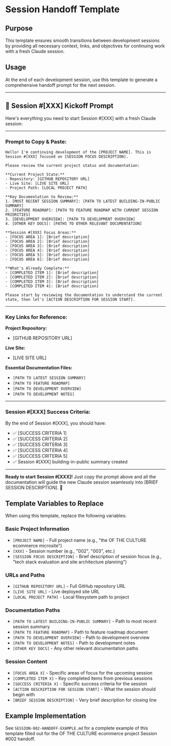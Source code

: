 # Session Handoff Template

## Purpose
This template ensures smooth transitions between development sessions by providing all necessary context, links, and objectives for continuing work with a fresh Claude session.

## Usage
At the end of each development session, use this template to generate a comprehensive handoff prompt for the next session.

---

## 🚀 Session #[XXX] Kickoff Prompt

Here's everything you need to start Session #[XXX] with a fresh Claude session:

---

### **Prompt to Copy & Paste:**

```
Hello! I'm continuing development of the [PROJECT NAME]. This is Session #[XXX] focused on [SESSION FOCUS DESCRIPTION].

Please review the current project status and documentation:

**Current Project State:**
- Repository: [GITHUB REPOSITORY URL]
- Live Site: [LIVE SITE URL]
- Project Path: [LOCAL PROJECT PATH]

**Key Documentation to Review:**
1. [MOST RECENT SESSION SUMMARY]: [PATH TO LATEST BUILDING-IN-PUBLIC SUMMARY]
2. [FEATURE ROADMAP]: [PATH TO FEATURE ROADMAP WITH CURRENT SESSION PRIORITIES]
3. [DEVELOPMENT OVERVIEW]: [PATH TO DEVELOPMENT OVERVIEW]
4. [OTHER KEY DOCS]: [PATHS TO OTHER RELEVANT DOCUMENTATION]

**Session #[XXX] Focus Areas:**
- [FOCUS AREA 1]: [Brief description]
- [FOCUS AREA 2]: [Brief description]  
- [FOCUS AREA 3]: [Brief description]
- [FOCUS AREA 4]: [Brief description]
- [FOCUS AREA 5]: [Brief description]
- [FOCUS AREA 6]: [Brief description]

**What's Already Complete:**
- [COMPLETED ITEM 1]: [Brief description]
- [COMPLETED ITEM 2]: [Brief description]
- [COMPLETED ITEM 3]: [Brief description]
- [COMPLETED ITEM 4]: [Brief description]

Please start by reviewing the documentation to understand the current state, then let's [ACTION DESCRIPTION FOR SESSION START].
```

---

### **Key Links for Reference:**

**Project Repository:**
- [GITHUB REPOSITORY URL]

**Live Site:**
- [LIVE SITE URL]

**Essential Documentation Files:**
- `[PATH TO LATEST SESSION SUMMARY]`
- `[PATH TO FEATURE ROADMAP]`
- `[PATH TO DEVELOPMENT OVERVIEW]`
- `[PATH TO DEVELOPMENT NOTES]`

---

### **Session #[XXX] Success Criteria:**

By the end of Session #[XXX], you should have:
- ✅ [SUCCESS CRITERIA 1]
- ✅ [SUCCESS CRITERIA 2]
- ✅ [SUCCESS CRITERIA 3]
- ✅ [SUCCESS CRITERIA 4]
- ✅ [SUCCESS CRITERIA 5]
- ✅ Session #[XXX] building-in-public summary created

---

**Ready to start Session #[XXX]!** Just copy the prompt above and all the documentation will guide the new Claude session seamlessly into [BRIEF SESSION DESCRIPTION]. 🚀

## Template Variables to Replace

When using this template, replace the following variables:

### Basic Project Information
- `[PROJECT NAME]` - Full project name (e.g., "the OF THE CULTURE ecommerce microsite")
- `[XXX]` - Session number (e.g., "002", "003", etc.)
- `[SESSION FOCUS DESCRIPTION]` - Brief description of session focus (e.g., "tech stack evaluation and site architecture planning")

### URLs and Paths
- `[GITHUB REPOSITORY URL]` - Full GitHub repository URL
- `[LIVE SITE URL]` - Live deployed site URL
- `[LOCAL PROJECT PATH]` - Local filesystem path to project

### Documentation Paths
- `[PATH TO LATEST BUILDING-IN-PUBLIC SUMMARY]` - Path to most recent session summary
- `[PATH TO FEATURE ROADMAP]` - Path to feature roadmap document
- `[PATH TO DEVELOPMENT OVERVIEW]` - Path to development overview
- `[PATH TO DEVELOPMENT NOTES]` - Path to development notes
- `[OTHER KEY DOCS]` - Any other relevant documentation paths

### Session Content
- `[FOCUS AREA X]` - Specific areas of focus for the upcoming session
- `[COMPLETED ITEM X]` - Key completed items from previous sessions
- `[SUCCESS CRITERIA X]` - Specific success criteria for the session
- `[ACTION DESCRIPTION FOR SESSION START]` - What the session should begin with
- `[BRIEF SESSION DESCRIPTION]` - Very brief description for closing line

## Example Implementation

See `SESSION-002-HANDOFF-EXAMPLE.md` for a complete example of this template filled out for the OF THE CULTURE ecommerce project Session #002 handoff.